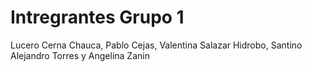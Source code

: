 # Intregrantes Grupo 1
Lucero Cerna Chauca, Pablo Cejas, Valentina Salazar Hidrobo, Santino Alejandro Torres y Angelina Zanin
